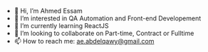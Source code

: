 - 👋 Hi, I’m Ahmed Essam
- 👀 I’m interested in QA Automation and Front-end Developement
- 🌱 I’m currently learning ReactJS
- 💞️ I’m looking to collaborate on Part-time, Contract or Fulltime
- 📫 How to reach me: ae.abdelqawy@gmail.com

<!---
AhmedEssam1306/AhmedEssam1306 is a ✨ special ✨ repository because its `README.md` (this file) appears on your GitHub profile.
You can click the Preview link to take a look at your changes.
--->
